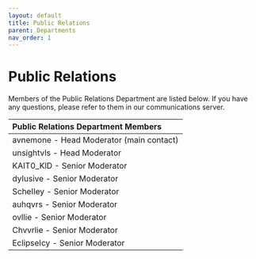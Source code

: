 ```yaml
---
layout: default
title: Public Relations
parent: Departments
nav_order: 1
---
```


# Public Relations
Members of the Public Relations Department are listed below. If you have any questions, please refer to them in our communications server. 

| Public Relations Department Members      | 
|:-------------|
| avnemone - Head Moderator (main contact) | 
| unsightvls - Head Moderator | 
| KAIT0_KlD - Senior Moderator |
| dyIusive - Senior Moderator |
| ScheIIey - Senior Moderator |
| auhqvrs - Senior Moderator |
| ovllie - Senior Moderator |
| Chvvrlie - Senior Moderator |
| EclipseIcy - Senior Moderator
